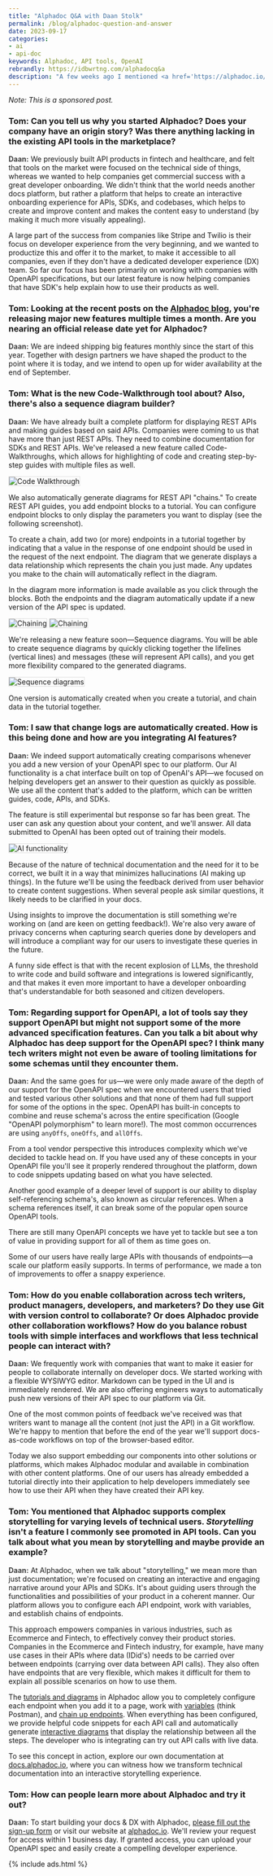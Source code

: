 ```yaml
---
title: "Alphadoc Q&A with Daan Stolk"
permalink: /blog/alphadoc-question-and-answer
date: 2023-09-17
categories:
- ai
- api-doc
keywords: Alphadoc, API tools, OpenAI
rebrandly: https://idbwrtng.com/alphadocq&a
description: "A few weeks ago I mentioned <a href='https://alphadoc.io/'>Alphadoc</a>, a new tool for publishing API documentation. The following is a Q&A with Daan Stolk, cofounder/CPO of Alphadoc. In the following questions, Daan tells the story behind Alphadoc and what makes it unique from other API documentation tools."
---
```


*Note: This is a sponsored post.*

<h3> Tom: Can you tell us why you started Alphadoc? Does your company have an origin story? Was there anything lacking in the existing API tools in the marketplace?</h3>

**Daan:** We previously built API products in fintech and healthcare, and felt that tools on the market were focused on the technical side of things, whereas we wanted to help companies get commercial success with a great developer onboarding. We didn't think that the world needs another docs platform, but rather a platform that helps to create an interactive onboarding experience for APIs, SDKs, and codebases, which helps to create and improve content and makes the content easy to understand (by making it much more visually appealing). 

A large part of the success from companies like Stripe and Twilio is their focus on developer experience from the very beginning, and we wanted to productize this and offer it to the market, to make it accessible to all companies, even if they don't have a dedicated developer experience (DX) team. So far our focus has been primarily on working with companies with OpenAPI specifications, but our latest feature is now helping companies that have SDK's help explain how to use their products as well.

<h3>Tom: Looking at the recent posts on the <a href='https://blog.alphadoc.io/'>Alphadoc blog</a>, you're releasing major new features multiple times a month. Are you nearing an official release date yet for Alphadoc?</h3>

**Daan:** We are indeed shipping big features monthly since the start of this year. Together with design partners we have shaped the product to the point where it is today, and we intend to open up for wider availability at the end of September.

<h3>Tom: What is the new Code-Walkthrough tool about? Also, there's also a sequence diagram builder?</h3>

**Daan:** We have already built a complete platform for displaying REST APIs and making guides based on said APIs. Companies were coming to us that have more than just REST APIs. They need to combine documentation for SDKs and REST APIs. We've released a new feature called Code-Walkthroughs, which allows for highlighting of code and creating step-by-step guides with multiple files as well. 

<img src="{{site.media}}/alphadoc-image5.png" alt="Code Walkthrough" style="border: 1px solid #dedede;" />

We also automatically generate diagrams for REST API "chains." To create REST API guides, you add endpoint blocks to a tutorial. You can configure endpoint blocks to only display the parameters you want to display (see the following screenshot). 

To create a chain, add two (or more) endpoints in a tutorial together by indicating that a value in the response of one endpoint should be used in the request of the next endpoint. The diagram that we generate displays a data relationship which represents the chain you just made. Any updates you make to the chain will automatically reflect in the diagram. 

In the diagram more information is made available as you click through the blocks. Both the endpoints and the diagram automatically update if a new version of the API spec is updated.

<img src="{{site.media}}/alphadoc-image4.png" alt="Chaining" style="border: 1px solid #dedede;" />

<img src="{{site.media}}/alphadoc-image2.png" alt="Chaining" style="border: 1px solid #dedede;" />

We're releasing a new feature soon&mdash;Sequence diagrams. You will be able to create sequence diagrams by quickly clicking together the lifelines (vertical lines) and messages (these will represent API calls), and you get more flexibility compared to the generated diagrams.

<img src="{{site.media}}/alphadoc-image3.png" alt="Sequence diagrams" style="border: 1px solid #dedede;" />

One version is automatically created when you create a tutorial, and chain data in the tutorial together. 

<h3>Tom: I saw that change logs are automatically created. How is this being done and how are you integrating AI features?</h3>

**Daan:** We indeed support automatically creating comparisons whenever you add a new version of your OpenAPI spec to our platform. Our AI functionality is a chat interface built on top of OpenAI's API&mdash;we focused on helping developers get an answer to their question as quickly as possible. We use all the content that's added to the platform, which can be written guides, code, APIs, and SDKs. 

The feature is still experimental but response so far has been great. The user can ask any question about your content, and we'll answer. All data submitted to OpenAI has been opted out of training their models.

<img src="{{site.media}}/alphadoc-image1.png" alt="AI functionality" style="border: 1px solid #dedede;" />

Because of the nature of technical documentation and the need for it to be correct, we built it in a way that minimizes hallucinations (AI making up things). In the future we'll be using the feedback derived from user behavior to create content suggestions. When several people ask similar questions, it likely needs to be clarified in your docs. 

Using insights to improve the documentation is still something we're working on (and are keen on getting feedback!). We're also very aware of privacy concerns when capturing search queries done by developers and will introduce a compliant way for our users to investigate these queries in the future.

A funny side effect is that with the recent explosion of LLMs, the threshold to write code and build software and integrations is lowered significantly, and that makes it even more important to have a developer onboarding that's understandable for both seasoned and citizen developers.

<h3>Tom: Regarding support for OpenAPI, a lot of tools say they support OpenAPI but might not support some of the more advanced specification features. Can you talk a bit about why Alphadoc has deep support for the OpenAPI spec? I think many tech writers might not even be aware of tooling limitations for some schemas until they encounter them.</h3>

**Daan:** And the same goes for us&mdash;we were only made aware of the depth of our support for the OpenAPI spec when we encountered users that tried and tested various other solutions and that none of them had full support for some of the options in the spec. OpenAPI has built-in concepts to combine and reuse schema's across the entire specification (Google "OpenAPI polymorphism" to learn more!). The most common occurrences are using `anyOffs`, `oneOffs`, and `allOffs`. 

From a tool vendor perspective this introduces complexity which we've decided to tackle head on. If you have used any of these concepts in your OpenAPI file you'll see it properly rendered throughout the platform, down to code snippets updating based on what you have selected.

Another good example of a deeper level of support is our ability to display self-referencing schema's, also known as circular references. When a schema references itself, it can break some of the popular open source OpenAPI tools.

There are still many OpenAPI concepts we have yet to tackle but see a ton of value in providing support for all of them as time goes on.

Some of our users have really large APIs with thousands of endpoints&mdash;a scale our platform easily supports. In terms of performance, we made a ton of improvements to offer a snappy experience.

<h3>Tom: How do you enable collaboration across tech writers, product managers, developers, and marketers? Do they use Git with version control to collaborate? Or does Alphadoc provide other collaboration workflows? How do you balance robust tools with simple interfaces and workflows that less technical people can interact with?</h3>

**Daan:** We frequently work with companies that want to make it easier for people to collaborate internally on developer docs. We started working with a flexible WYSIWYG editor. Markdown can be typed in the UI and is immediately rendered. We are also offering engineers ways to automatically push new versions of their API spec to our platform via Git. 

One of the most common points of feedback we've received was that writers want to manage all the content (not just the API) in a Git workflow. We're happy to mention that before the end of the year we'll support docs-as-code workflows on top of the browser-based editor. 

Today we also support embedding our components into other solutions or platforms, which makes Alphadoc modular and available in combination with other content platforms. One of our users has already embedded a tutorial directly into their application to help developers immediately see how to use their API when they have created their API key.

<h3>Tom: You mentioned that Alphadoc supports complex storytelling for varying levels of technical users. <i>Storytelling</i> isn't a feature I commonly see promoted in API tools. Can you talk about what you mean by storytelling and maybe provide an example?</h3>

**Daan:** At Alphadoc, when we talk about "storytelling," we mean more than just documentation; we're focused on creating an interactive and engaging narrative around your APIs and SDKs. It's about guiding users through the functionalities and possibilities of your product in a coherent manner. Our platform allows you to configure each API endpoint, work with variables, and establish chains of endpoints. 

This approach empowers companies in various industries, such as Ecommerce and Fintech, to effectively convey their product stories. Companies in the Ecommerce and Fintech industry, for example, have many use cases in their APIs where data (IDid's) needs to be carried over between endpoints (carrying over data between API calls). They also often have endpoints that are very flexible, which makes it difficult for them to explain all possible scenarios on how to use them. 

The [tutorials and diagrams](https://docs.alphadoc.io/home/%5Bdirect%5D%20first%20time%20-%20api%20setup/1) in Alphadoc allow you to completely configure each endpoint when you add it to a page, work with [variables](https://docs.alphadoc.io/home/guides/variables) (think Postman), and [chain up endpoints](https://docs.alphadoc.io/home/guides/chaining%20apis). When everything has been configured, we provide helpful code snippets for each API call and automatically generate [interactive diagrams](https://docs.alphadoc.io/home/%5Bdirect%5D%20first%20time%20-%20api%20setup/1) that display the relationship between all the steps. The developer who is integrating can try out API calls with live data.

To see this concept in action, explore our own documentation at [docs.alphadoc.io](https://docs.alphadoc.io), where you can witness how we transform technical documentation into an interactive storytelling experience. 

<h3>Tom: How can people learn more about Alphadoc and try it out?</h3>

**Daan:** To start building your docs & DX with Alphadoc, [please fill out the sign-up form](https://x41o9fxcwcg.typeform.com/to/wWBawmt6?typeform-source=www.google.com) or visit our website at [alphadoc.io](https://alphadoc.io/). We'll review your request for access within 1 business day. If granted access, you can upload your OpenAPI spec and easily create a compelling developer experience.


{% include ads.html %}

<style>
b,strong {color: #444}
</style>
